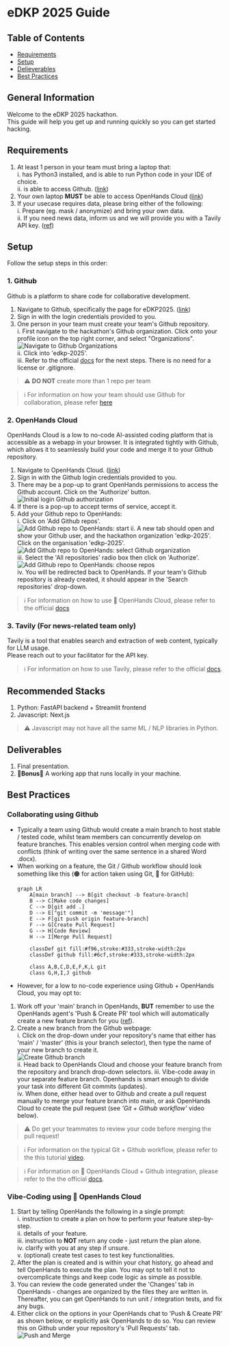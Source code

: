 # eDKP 2025 Guide

## Table of Contents
- [Requirements](#requirements)
- [Setup](#setup)
- [Delieverables](#deliverables)
- [Best Practices](#best-practices)

## General Information
Welcome to the eDKP 2025 hackathon.  
This guide will help you get up and running quickly so you can get started hacking.

## Requirements
1. At least 1 person in your team must bring a laptop that:  
i. has Python3 installed, and is able to run Python code in your IDE of choice.  
ii. is able to access Github. ([link](https://github.com/))
2. Your own laptop **MUST** be able to access OpenHands Cloud ([link](https://app.all-hands.dev/))
3. If your usecase requires data, please bring either of the following:  
i. Prepare (eg. mask / anonymize) and bring your own data.  
ii. If you need news data, inform us and we will provide you with a Tavily API key. ([ref](#3-tavily-for-news-related-team-only))

## Setup
Follow the setup steps in this order:
### 1. Github
Github is a platform to share code for collaborative development.
1. Navigate to Github, specifically the page for eDKP2025. ([link](https://github.com/edkp-2025/))
2. Sign in with the login credentials provided to you.
3. One person in your team must create your team's Github repository.  
i. First navigate to the hackathon's Github organization. Click onto your profile icon on the top right corner, and select "Organizations".  
![Navigate to Github Organizations](assets/images/readme-github-newrepo1.png)  
ii. Click into 'edkp-2025'.  
iii. Refer to the official [docs](https://docs.github.com/en/repositories/creating-and-managing-repositories/creating-a-new-repository) for the next steps. There is no need for a license or .gitignore.


> ⚠️ **DO NOT** create more than 1 repo per team  

> ℹ️ For information on how your team should use Github for collaboration, please refer [here](github.md)

### 2. OpenHands Cloud
OpenHands Cloud is a low to no-code AI-assisted coding platform that is accessible as a webapp in your browser. It is integrated tightly with Github, which allows it to seamlessly build your code and merge it to your Github repository.
1. Navigate to OpenHands Cloud. ([link](https://app.all-hands.dev/))
2. Sign in with the Github login credentials provided to you.  
3. There may be a pop-up to grant OpenHands permissions to access the Github account. Click on the 'Authorize' button.  
![Initial login Github authorization](assets/images/readme-openhands-authgithub.png)
4. If there is a pop-up to accept terms of service, accept it.
5. Add your Github repo to OpenHands:  
i. Click on 'Add Github repos'.  
![Add Github repo to OpenHands: start](assets/images/readme-openhands-addrepo1.png)
ii. A new tab should open and show your Github user, and the hackathon organization 'edkp-2025'. Click on the organisation 'edkp-2025'. 
![Add Github repo to OpenHands: select Github organization](assets/images/readme-openhands-addrepo2.png)  
iii. Select the 'All repositories' radio box then click on 'Authorize'.
![Add Github repo to OpenHands: choose repos](assets/images/readme-openhands-addrepo3.png)  
iv. You will be redirected back to OpenHands. If your team's Github repository is already created, it should appear in the 'Search repositories' drop-down.

> ℹ️ For information on how to use 👐 OpenHands Cloud, please refer to the official [docs](https://docs.all-hands.dev/)

### 3. Tavily (For news-related team only)
Tavily is a tool that enables search and extraction of web content, typically for LLM usage.  
Please reach out to your facilitator for the API key.

> ℹ️ For information on how to use Tavily, please refer to the official [docs](https://docs.tavily.com/documentation/api-reference/endpoint/search).

## Recommended Stacks
1. Python: FastAPI backend + Streamlit frontend 
2. Javascript: Next.js
> ⚠️ Javascript may not have all the same ML / NLP libraries in Python.  

## Deliverables
1. Final presentation.
2. 🥳**Bonus**🥳 A working app that runs locally in your machine.

## Best Practices
### Collaborating using Github
- Typically a team using Github would create a main branch to host stable / tested code, whilst team members can concurrently develop on feature branches. This enables version control when merging code with conflicts (think of writing over the same sentence in a shared Word .docx).
- When working on a feature, the Git / Github workflow should look something like this (🟠 for action taken using Git, 🔵 for GitHub):
    ```mermaid
    graph LR
        A[main branch] --> B[git checkout -b feature-branch]
        B --> C[Make code changes]
        C --> D[git add .]
        D --> E["git commit -m 'message'"]
        E --> F[git push origin feature-branch]
        F --> G[Create Pull Request]
        G --> H[Code Review]
        H --> I[Merge Pull Request]

        classDef git fill:#f96,stroke:#333,stroke-width:2px
        classDef github fill:#6cf,stroke:#333,stroke-width:2px

        class A,B,C,D,E,F,K,L git
        class G,H,I,J github
    ```
- However, for a low to no-code experience using Github + OpenHands Cloud, you may opt to:
1. Work off your 'main' branch in OpenHands, **BUT** remember to use the OpenHands agent's 'Push & Create PR' tool which will automatically create a new feature branch for you ([ref](#vibe-coding-using--openhands-cloud)).
2. Create a new branch from the Github webpage:   
i. Click on the drop-down under your repository's name that either has 'main' / 'master' (this is your branch selector), then type the name of your new branch to create it.  
![Create Github branch](assets/images/readme-bestpractices-github.png)  
ii. Head back to OpenHands Cloud and choose your feature branch from the repository and branch drop-down selectors.
iii. Vibe-code away in your separate feature branch. Openhands is smart enough to divide your task into different Git commits (updates).  
iv. When done, either head over to Github and create a pull request manually to merge your feature branch into main, or ask OpenHands Cloud to create the pull request (see *'Git + Github workflow'* video below).

> ⚠️ Do get your teammates to review your code before merging the pull request!

> ℹ️ For information on the typical Git + Github workflow, please refer to the this tutorial [video](https://www.youtube.com/watch?v=nCKdihvneS0).

> ℹ️ For information on 👐 OpenHands Cloud + Github integration, please refer to the the official [docs](https://docs.all-hands.dev/usage/cloud/github-installation#working-with-github-repos-in-openhands-cloud).


### Vibe-Coding using 👐 OpenHands Cloud
1. Start by telling OpenHands the following in a single prompt:  
i. instruction to create a plan on how to perform your feature step-by-step.  
ii. details of your feature.  
iii. instruction to **NOT** return any code - just return the plan alone.  
iv. clarify with you at any step if unsure.  
v. (optional) create test cases to test key functionalities.
2. After the plan is created and is within your chat history, go ahead and tell OpenHands to execute the plan. You may opt to tell it not to overcomplicate things and keep code logic as simple as possible.
3. You can review the code generated under the 'Changes' tab in OpenHands - changes are organized by the files they are written in. Thereafter, you can get OpenHands to run unit / integration tests, and fix any bugs.
4. Either click on the options in your OpenHands chat to 'Push & Create PR' as shown below, or explicitly ask OpenHands to do so. You can review this on Github under your repository's 'Pull Requests' tab.  
![Push and Merge](assets/images/readme-bestpractices-openhands1.png) 
